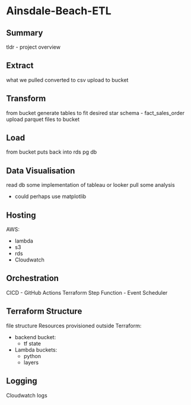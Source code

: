 # Ainsdale-Beach-ETL

## Summary
tldr - project overview

## Extract
what we pulled
converted to csv
upload to bucket
## Transform
from bucket
generate tables to fit desired star schema - fact_sales_order
upload parquet files to bucket
## Load
from bucket
puts back into rds pg db
## Data Visualisation
read db
some implementation of tableau or looker
pull some analysis
- could perhaps use matplotlib
## Hosting
AWS:
- lambda
- s3
- rds
- Cloudwatch
## Orchestration
CICD - GitHub Actions
Terraform
Step Function - Event Scheduler
## Terraform Structure
file structure
Resources provisioned outside Terraform:
- backend bucket:
    - tf state
- Lambda buckets:
    - python
    - layers
## Logging
Cloudwatch logs















